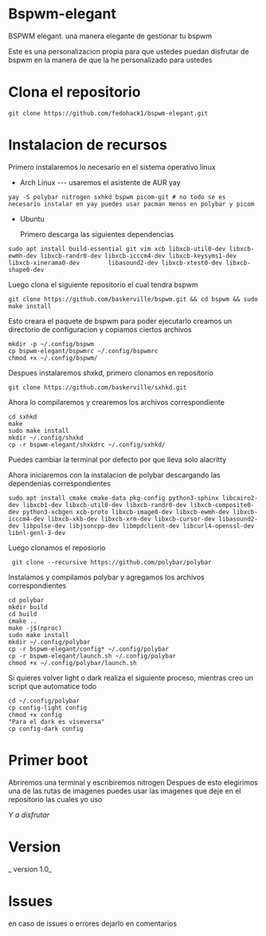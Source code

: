 # Bspwm-elegant
BSPWM elegant. una manera elegante de gestionar tu bspwm

Este es una personalizacion propia para que ustedes puedan disfrutar de bspwm en la manera de que la he personalizado para ustedes

# Clona el repositorio
```
git clone https://github.com/fedohack1/bspwm-elegant.git
```

# Instalacion de recursos

Primero instalaremos lo necesario en el sistema operativo linux

 - Arch Linux --- usaremos el asistente de AUR yay
 ```
 yay -S polybar nitrogen sxhkd bspwm picom-git # no todo se es necesario instalar en yay puedes usar pacman menos en polybar y picom
 ```
 - Ubuntu
   
   Primero descarga las siguientes dependencias
  ```
  sudo apt install build-essential git vim xcb libxcb-util0-dev libxcb-ewmh-dev libxcb-randr0-dev libxcb-icccm4-dev libxcb-keysyms1-dev libxcb-xinerama0-dev        libasound2-dev libxcb-xtest0-dev libxcb-shape0-dev 
  ```
  Luego clona el siguiente repositorio el cual tendra bspwm
  ```
  git clone https://github.com/baskerville/bspwm.git && cd bspwm && sudo make install
  ```
   Esto creara el paquete de bspwm para poder ejecutarlo
   creamos un directorio de configuracion y copiamos ciertos archivos
   ```
   mkdir -p ~/.config/bspwm
   cp bspwm-elegant/bspwmrc ~/.config/bspwmrc
   chmod +x ~/.config/bspwm/
   ```
   Despues instalaremos shxkd, primero clonamos en repositorio
   ```
   git clone https://github.com/baskerville/sxhkd.git
   ```
   Ahora lo compilaremos y crearemos los archivos correspondiente
   ```
   cd sxhkd
   make
   sudo make install
   mkdir ~/.config/shxkd
   cp -r bspwm-elegant/shxkdrc ~/.config/sxhkd/
   ```
   Puedes cambiar la terminal por defecto por que lleva solo alacritty
   
   Ahora iniciaremos con la instalacion de polybar descargando las dependenias correspondientes
   ```
   sudo apt install cmake cmake-data pkg-config python3-sphinx libcairo2-dev libxcb1-dev libxcb-util0-dev libxcb-randr0-dev libxcb-composite0-dev python3-xcbgen xcb-proto libxcb-image0-dev libxcb-ewmh-dev libxcb-icccm4-dev libxcb-xkb-dev libxcb-xrm-dev libxcb-cursor-dev libasound2-dev libpulse-dev libjsoncpp-dev libmpdclient-dev libcurl4-openssl-dev libnl-genl-3-dev
   ```
   Luego clonamos el reposiorio
   ```
    git clone --recursive https://github.com/polybar/polybar
   ```
   Instalamos y compilamos polybar y agregamos los archivos correspondientes
   ```
   cd polybar
   mkdir build
   cd build
   cmake ..
   make -j$(nproc)
   sudo make install
   mkdir ~/.config/polybar
   cp -r bspwm-elegant/config* ~/.config/polybar
   cp -r bspwm-elegant/launch.sh ~/.config/polybar
   chmod +x ~/.config/polybar/launch.sh
   ```
   Si quieres volver light o dark realiza el siguiente proceso, mientras creo un script que automatice todo
   ```
   cd ~/.config/polybar
   cp config-light config
   chmod +x config
   "Para el dark es viseversa"
   cp config-dark config
   ```
   # Primer boot
   Abriremos una terminal y escribiremos nitrogen
   Despues de esto elegirimos una de las rutas de imagenes
   puedes usar las imagenes que deje en el repositorio las cuales yo uso
   
   _Y a disfrutar_
   
   # Version 
   _ version 1.0_
   
   # Issues
   
  en caso de issues o errores dejarlo en comentarios
